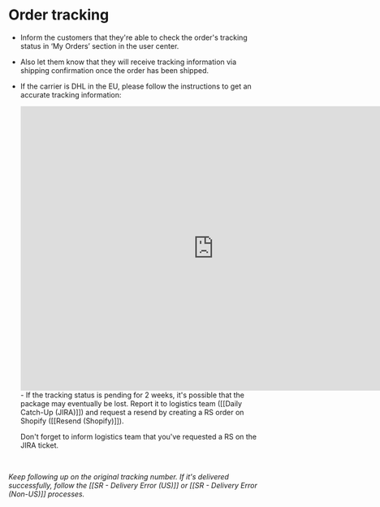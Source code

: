 # Order tracking
-   Inform the customers that they're able to check the order's tracking status in ‘My Orders’ section in the user center.

-   Also let them know that they will receive tracking information via shipping confirmation once the order has been shipped.

- If the carrier is DHL in the EU, please follow the instructions to get an accurate tracking information:
  <iframe src="https://docs.google.com/presentation/d/e/2PACX-1vSQP-8Uxo8NkqJhOYxP83uQBoYmI8DfljoOccaAKuL2jTKQ4OzQGCxeTqW63VzRUxE9QgbNrXCEFKGk/embed?start=false&loop=false" frameborder="0" width="760" height="560" allowfullscreen="true" mozallowfullscreen="true" webkitallowfullscreen="true"></iframe>
  - If the tracking status is pending for 2 weeks, it's possible that the package may eventually be lost. Report it to logistics team ([[Daily Catch-Up (JIRA)]]) and request a resend by creating a RS order on Shopify ([[Resend (Shopify)]]).

	Don't forget to inform logistics team that you've requested a RS on the JIRA ticket. 
 <br>

   *Keep following up on the original tracking number. If it's delivered successfully, follow the [[SR - Delivery Error (US)]]  or [[SR - Delivery Error (Non-US)]] processes.*
  